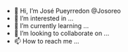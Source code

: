 - 👋 Hi, I’m José Pueyrredon @Josoreo
- 👀 I’m interested in ...
- 🌱 I’m currently learning ...
- 💞️ I’m looking to collaborate on ...
- 📫 How to reach me ...

<!---
Josoreo/Josoreo is a ✨ special ✨ repository because its `README.md` (this file) appears on your GitHub profile.
You can click the Preview link to take a look at your changes.
--->

